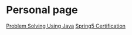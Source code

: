 # Personal page

[Problem Solving Using Java](ProblemSolvingUsingJava/ProblemSolvingUsingJava.md)
[Spring5 Certification](Spring5Ceritifcation/Spring5Ceritifcation.md)
